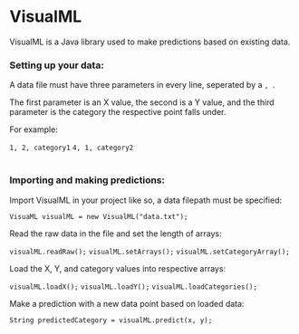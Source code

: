 <h1>VisualML</h1>
<p>VisualML is a Java library used to make predictions based on existing data.</p>

<h3>Setting up your data:</h3>
<p>A data file must have three parameters in every line, seperated by a <code>, </code>.</p>
<p>The first parameter is an X value, the second is a Y value, and the third parameter is the category the respective point falls under.</p>
<p>For example:</p>
<code>1, 2, category1</code>
<code>4, 1, category2</code>
<br>
<br>

<h3>Importing and making predictions:</h3>
<p>Import VisualML in your project like so, a data filepath must be specified:</p>
<code>VisuaML visualML = new VisualML("data.txt");</code>
<br>
<p>Read the raw data in the file and set the length of arrays:</p>
<code>visualML.readRaw();</code>
<code>visualML.setArrays();</code>
<code>visualML.setCategoryArray();</code>
<br>
<p>Load the X, Y, and category values into respective arrays:</p>
<code>visualML.loadX();</code>
<code>visualML.loadY();</code>
<code>visualML.loadCategories();</code>
<br>
<p>Make a prediction with a new data point based on loaded data:</p>
<code>String predictedCategory = visualML.predict(x, y);</code>
